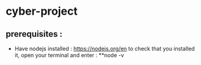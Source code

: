# cyber-project

## prerequisites : <br/>

- Have nodejs installed : https://nodejs.org/en
to check that you installed it, open your terminal and enter :
**node -v

